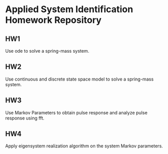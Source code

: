 Applied System Identification Homework Repository
===

HW1
---
Use ode to solve a spring-mass system.

HW2
---
Use continuous and discrete state space model to solve a spring-mass system.

HW3
---
Use Markov Parameters to obtain pulse response and analyze pulse response using fft.

HW4
---
Apply eigensystem realization algorithm on the system Markov parameters.

